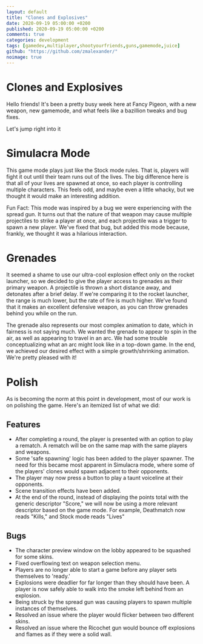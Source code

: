 ```yaml
---
layout: default
title: "Clones and Explosives"
date: 2020-09-19 05:00:00 +0200
published: 2020-09-19 05:00:00 +0200
comments: true
categories: development
tags: [gamedev,multiplayer,shootyourfriends,guns,gamemode,juice]
github: "https://github.com/zmalexander/"
noimage: true
---
```

# Clones and Explosives
Hello friends! It's been a pretty busy week here at Fancy Pigeon, with a new weapon, new gamemode, and what feels like a bazillion tweaks and bug fixes.
<!--more-->
Let's jump right into it

# Simulacra Mode
This game mode plays just like the Stock mode rules. That is, players will fight it out until their team runs out of the lives. The big difference here is that all of your lives are spawned at once, so each player is controlling multiple characters. This feels odd, and maybe even a little whacky, but we thought it would make an interesting addition.

Fun Fact: This mode was inspired by a bug we were experiencing with the spread gun. It turns out that the nature of that weapon may cause multiple projectiles to strike a player at once, and each projectile was a trigger to spawn a new player. We've fixed that bug, but added this mode because, frankly, we thought it was a hilarious interaction.

# Grenades
It seemed a shame to use our ultra-cool explosion effect only on the rocket launcher, so we decided to give the player access to grenades as their primary weapon. A projectile is thrown a short distance away, and detonates after a brief delay. If we're comparing it to the rocket launcher, the range is much lower, but the rate of fire is much higher. We've found that it makes an excellent defensive weapon, as you can throw grenades behind you while on the run.

The grenade also represents our most complex animation to date, which in fairness is not saying much. We wanted the grenade to appear to spin in the air, as well as appearing to travel in an arc. We had some trouble conceptualizing what an arc might look like in a top-down game. In the end, we achieved our desired effect with a simple growth/shrinking animation. We're pretty pleased with it!

# Polish
As is becoming the norm at this point in development, most of our work is on polishing the game. Here's an itemized list of what we did:

## Features
* After completing a round, the player is presented with an option to play a rematch. A rematch will be on the same map with the same players and weapons.
* Some 'safe spawning' logic has been added to the player spawner. The need for this became most apparent in Simulacra mode, where some of the players' clones would spawn adjacent to their opponents.
* The player may now press a button to play a taunt voiceline at their opponents.
* Scene transition effects have been added.
* At the end of the round, instead of displaying the points total with the generic descriptor "Score," we will now be using a more relevant descriptor based on the game mode. For example, Deathmatch now reads "Kills," and Stock mode reads "Lives"

## Bugs
* The character preview window on the lobby appeared to be squashed for some skins.
* Fixed overflowing text on weapon selection menu.
* Players are no longer able to start a game before any player sets themselves to 'ready.'
* Explosions were deadlier for far longer than they should have been. A player is now safely able to walk into the smoke left behind from an explosion.
* Being struck by the spread gun was causing players to spawn multiple instances of themselves.
* Resolved an issue where the player would flicker between two different skins.
* Resolved an issue where the Ricochet gun would bounce off explosions and flames as if they were a solid wall.




